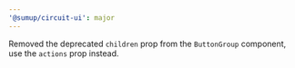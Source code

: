 ```yaml
---
'@sumup/circuit-ui': major
---
```


Removed the deprecated `children` prop from the `ButtonGroup` component, use the `actions` prop instead.
